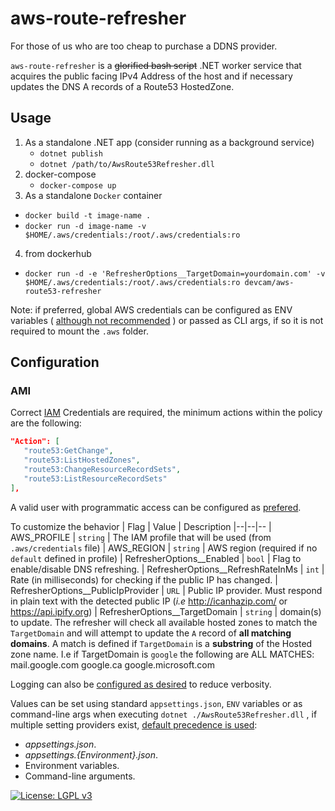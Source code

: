 # aws-route-refresher

For those of us who are too cheap to purchase a DDNS provider.

`aws-route-refresher` is a ~~glorified bash script~~ .NET worker service that acquires the public facing IPv4 Address of the host and if necessary updates the DNS A records of a Route53 HostedZone.

## Usage

 1. As a standalone .NET app (consider running as a background service)
	 - `dotnet publish`
	 -  `dotnet /path/to/AwsRoute53Refresher.dll`
 2. docker-compose
	 - `docker-compose up`
 3. As a standalone `Docker` container
   - `docker build -t image-name .`
   - `docker run -d image-name -v $HOME/.aws/credentials:/root/.aws/credentials:ro`
 4. from dockerhub
   - `docker run -d -e 'RefresherOptions__TargetDomain=yourdomain.com' -v $HOME/.aws/credentials:/root/.aws/credentials:ro devcam/aws-route53-refresher`

Note: if preferred, global AWS credentials can be configured as ENV variables ( [although not recommended](https://diogomonica.com/2017/03/27/why-you-shouldnt-use-env-variables-for-secret-data/) ) or passed as CLI args, if so it is not required to mount the `.aws` folder. 

## Configuration

### AMI
Correct [IAM](https://aws.amazon.com/iam/) Credentials are required, the minimum actions within the policy are the following:
```json
"Action": [
   "route53:GetChange",
   "route53:ListHostedZones",
   "route53:ChangeResourceRecordSets",
   "route53:ListResourceRecordSets"
],
```
A valid user with programmatic access can be configured as [prefered](https://docs.aws.amazon.com/sdk-for-net/v2/developer-guide/net-dg-config-creds.html#creds-file). 

To customize the behavior
| Flag | Value | Description
|--|--|--
| AWS_PROFILE | `string` | The IAM profile that will be used (from `.aws/credentials` file)
| AWS_REGION | `string` | AWS region (required if no `default` defined in profile)
| RefresherOptions__Enabled | `bool` | Flag to enable/disable DNS refreshing.
| RefresherOptions__RefreshRateInMs | `int` | Rate (in milliseconds) for checking if the public IP has changed.
| RefresherOptions__PublicIpProvider | `URL` | Public IP provider. Must respond in plain text with the detected public IP (*i.e* http://icanhazip.com/ or https://api.ipify.org)
| RefresherOptions__TargetDomain | `string` | domain(s) to update. The refresher will check all available hosted zones to match the `TargetDomain` and will attempt to update the `A` record of **all matching domains**. A match is defined if `TargetDomain` is a **substring** of the Hosted zone name. I.e if TargetDomain is `google` the following are ALL MATCHES: mail.google.com google.ca google.microsoft.com

Logging can also be [configured as desired](https://docs.microsoft.com/en-us/dotnet/core/extensions/logging) to reduce verbosity.

Values can be set using standard `appsettings.json`, `ENV` variables or as command-line args when executing `dotnet ./AwsRoute53Refresher.dll` , if multiple setting providers exist, [default precedence is used](https://docs.microsoft.com/en-us/dotnet/core/extensions/generic-host):

-   _appsettings.json_.
-   _appsettings.{Environment}.json_.
-   Environment variables.
-   Command-line arguments. 


[![License: LGPL v3](https://img.shields.io/badge/License-LGPL%20v3-blue.svg)](https://www.gnu.org/licenses/lgpl-3.0)
